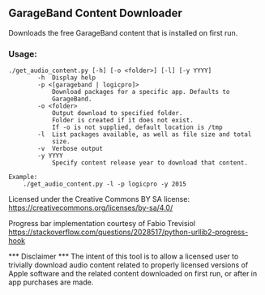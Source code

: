 ## GarageBand Content Downloader

Downloads the free GarageBand content that is installed on first run.

### Usage:
```
./get_audio_content.py [-h] [-o <folder>] [-l] [-y YYYY]
        -h  Display help
        -p <[garageband | logicpro]>
            Download packages for a specific app. Defaults to
            GarageBand.
        -o <folder>
            Output download to specified folder.
            Folder is created if it does not exist.
            If -o is not supplied, default location is /tmp
        -l  List packages available, as well as file size and total
            size.
        -v  Verbose output
        -y YYYY
            Specify content release year to download that content.

Example:
    ./get_audio_content.py -l -p logicpro -y 2015
```

Licensed under the Creative Commons BY SA license:
    https://creativecommons.org/licenses/by-sa/4.0/

Progress bar implementation courtesy of Fabio Trevisiol
https://stackoverflow.com/questions/2028517/python-urllib2-progress-hook

*** Disclaimer ***
The intent of this tool is to allow a licensed user to trivially download
audio content related to properly licensed versions of Apple software and
the related content downloaded on first run, or after in app purchases are
made.

